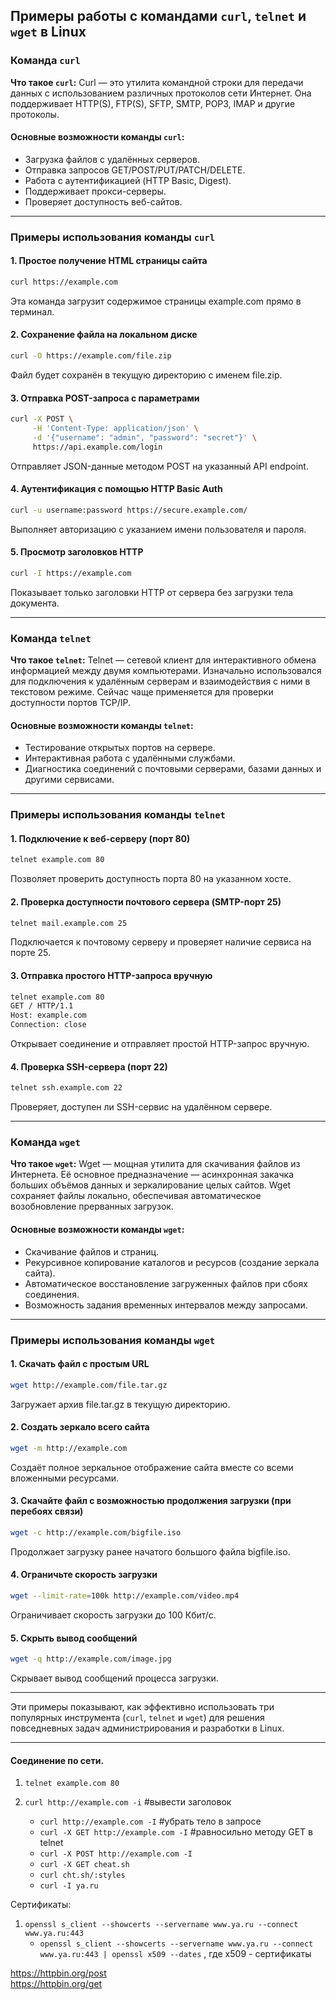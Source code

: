 ## Примеры работы с командами `curl`, `telnet` и `wget` в Linux

### Команда `curl`

**Что такое `curl`:**
Curl — это утилита командной строки для передачи данных с использованием различных протоколов сети Интернет. Она поддерживает HTTP(S), FTP(S), SFTP, SMTP, POP3, IMAP и другие протоколы.

#### Основные возможности команды `curl`:
- Загрузка файлов с удалённых серверов.
- Отправка запросов GET/POST/PUT/PATCH/DELETE.
- Работа с аутентификацией (HTTP Basic, Digest).
- Поддерживает прокси-серверы.
- Проверяет доступность веб-сайтов.

---

### Примеры использования команды `curl`

#### 1. Простое получение HTML страницы сайта
```bash
curl https://example.com
```
Эта команда загрузит содержимое страницы example.com прямо в терминал.

#### 2. Сохранение файла на локальном диске
```bash
curl -O https://example.com/file.zip
```
Файл будет сохранён в текущую директорию с именем file.zip.

#### 3. Отправка POST-запроса с параметрами
```bash
curl -X POST \
     -H 'Content-Type: application/json' \
     -d '{"username": "admin", "password": "secret"}' \
     https://api.example.com/login
```
Отправляет JSON-данные методом POST на указанный API endpoint.

#### 4. Аутентификация с помощью HTTP Basic Auth
```bash
curl -u username:password https://secure.example.com/
```
Выполняет авторизацию с указанием имени пользователя и пароля.

#### 5. Просмотр заголовков HTTP
```bash
curl -I https://example.com
```
Показывает только заголовки HTTP от сервера без загрузки тела документа.

---

### Команда `telnet`

**Что такое `telnet`:**
Telnet — сетевой клиент для интерактивного обмена информацией между двумя компьютерами. Изначально использовался для подключения к удалённым серверам и взаимодействия с ними в текстовом режиме. Сейчас чаще применяется для проверки доступности портов TCP/IP.

#### Основные возможности команды `telnet`:
- Тестирование открытых портов на сервере.
- Интерактивная работа с удалёнными службами.
- Диагностика соединений с почтовыми серверами, базами данных и другими сервисами.

---

### Примеры использования команды `telnet`

#### 1. Подключение к веб-серверу (порт 80)
```bash
telnet example.com 80
```
Позволяет проверить доступность порта 80 на указанном хосте.

#### 2. Проверка доступности почтового сервера (SMTP-порт 25)
```bash
telnet mail.example.com 25
```
Подключается к почтовому серверу и проверяет наличие сервиса на порте 25.

#### 3. Отправка простого HTTP-запроса вручную
```bash
telnet example.com 80
GET / HTTP/1.1
Host: example.com
Connection: close
```
Открывает соединение и отправляет простой HTTP-запрос вручную.

#### 4. Проверка SSH-сервера (порт 22)
```bash
telnet ssh.example.com 22
```
Проверяет, доступен ли SSH-сервис на удалённом сервере.

---

### Команда `wget`

**Что такое `wget`:**
Wget — мощная утилита для скачивания файлов из Интернета. Её основное предназначение — асинхронная закачка больших объёмов данных и зеркалирование целых сайтов. Wget сохраняет файлы локально, обеспечивая автоматическое возобновление прерванных загрузок.

#### Основные возможности команды `wget`:
- Скачивание файлов и страниц.
- Рекурсивное копирование каталогов и ресурсов (создание зеркала сайта).
- Автоматическое восстановление загруженных файлов при сбоях соединения.
- Возможность задания временных интервалов между запросами.

---

### Примеры использования команды `wget`

#### 1. Скачать файл с простым URL
```bash
wget http://example.com/file.tar.gz
```
Загружает архив file.tar.gz в текущую директорию.

#### 2. Создать зеркало всего сайта
```bash
wget -m http://example.com
```
Создаёт полное зеркальное отображение сайта вместе со всеми вложенными ресурсами.

#### 3. Скачайте файл с возможностью продолжения загрузки (при перебоях связи)
```bash
wget -c http://example.com/bigfile.iso
```
Продолжает загрузку ранее начатого большого файла bigfile.iso.

#### 4. Ограничьте скорость загрузки
```bash
wget --limit-rate=100k http://example.com/video.mp4
```
Ограничивает скорость загрузки до 100 Кбит/с.

#### 5. Скрыть вывод сообщений
```bash
wget -q http://example.com/image.jpg
```
Скрывает вывод сообщений процесса загрузки.

---

Эти примеры показывают, как эффективно использовать три популярных инструмента (`curl`, `telnet` и `wget`) для решения повседневных задач администрирования и разработки в Linux.

-------------------------------
#### Соединение по сети.
1) `telnet example.com 80`

2) `curl http://example.com -i`    #вывести заголовок
	- `curl http://example.com -I`   #убрать тело в запросе
	- `curl -X GET http://example.com -I`   #равносильно методу GET в telnet
	- `curl -X POST http://example.com -I`
	- `curl -X GET cheat.sh`
	- `curl cht.sh/:styles`
	- `curl -I ya.ru`
	
Сертификаты:
1) `openssl s_client --showcerts --servername www.ya.ru --connect www.ya.ru:443`
	- `openssl s_client --showcerts --servername www.ya.ru --connect www.ya.ru:443 | openssl x509 --dates` , где x509 - сертификаты

https://httpbin.org/post
<br/> https://httpbin.org/get




